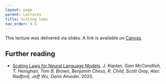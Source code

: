 ```yaml
---
layout: page
parent: Lectures
title: Scaling laws
nav_order: 4.5
---
```

This lecture was delivered via slides.
A link is available on [Canvas](https://canvas.stanford.edu/courses/149841/files/9263642?module_item_id=1150105).

## Further reading

- [Scaling Laws for Neural Language Models](https://arxiv.org/pdf/2001.08361.pdf). *J. Kaplan, Sam McCandlish, T. Henighan, Tom B. Brown, Benjamin Chess, R. Child, Scott Gray, Alec Radford, Jeff Wu, Dario Amodei*. 2020.
